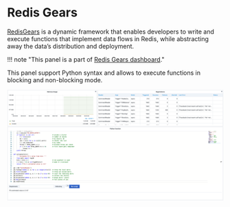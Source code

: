 # Redis Gears

[RedisGears](https://oss.redislabs.com/redisgears/) is a dynamic framework that enables developers to write and execute functions that implement data flows in Redis, while abstracting away the data’s distribution and deployment.

!!! note "This panel is a part of [Redis Gears dashboard](dashboards.md)."

This panel support Python syntax and allows to execute functions in blocking and non-blocking mode.

![RedisGears-Dashboard](https://raw.githubusercontent.com/RedisGrafana/grafana-redis-app/master/src/img/redis-gears-dashboard.png)
